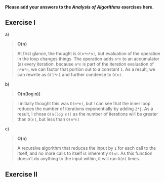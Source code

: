 #### Please add your answers to the **_Analysis of Algorithms_** exercises here.

## Exercise I

a)

> **O(n)**

> At first glance, the thought is `O(n*n*n)`, but evaluation of the operation in the loop changes things. The operation adds `n*n` to an accumulator (a) every iteration. because `n*n` is part of the iteration evaluation of `n*n*n`, we can factor that portion out to a constant `1`. As a result, we can rewrite as `O(1*n)` and further condense to `O(n)`.

b)

> **O(n(log n))**

> I initially thought this was `O(n*n)`, but I can see that the inner loop reduces the number of iterations exponentially by adding `2*j`. As a result, I chose `O(n(log n))` as the number of iterations will be greater than `O(n)`, but less than `O(n*n)`

c)

> **O(n)**

> A recursive algorithm that reduces the input by `1` for each call to the itself, and no more calls to itself is inherently `O(n)`. As this function doesn't do anything to the input within, it will run `O(n)` times.

## Exercise II
